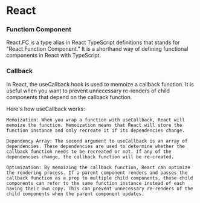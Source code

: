 # React

### Functiom Component

React.FC is a type alias in React TypeScript definitions that stands for "React Function Component." It is a shorthand way of defining functional components in React with TypeScript.

### Callback

In React, the useCallback hook is used to memoize a callback function. It is useful when you want to prevent unnecessary re-renders of child components that depend on the callback function.

Here's how useCallback works:

    Memoization: When you wrap a function with useCallback, React will memoize the function. Memoization means that React will store the function instance and only recreate it if its dependencies change.

    Dependency Array: The second argument to useCallback is an array of dependencies. These dependencies are used to determine whether the callback function needs to be recreated or not. If any of the dependencies change, the callback function will be re-created.

    Optimization: By memoizing the callback function, React can optimize the rendering process. If a parent component renders and passes the callback function as a prop to multiple child components, those child components can refer to the same function instance instead of each having their own copy. This can prevent unnecessary re-renders of the child components when the parent component updates.


